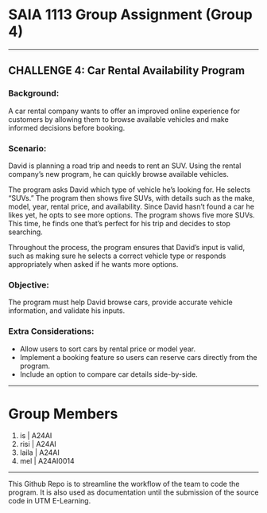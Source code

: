 # SAIA 1113 Group Assignment (Group 4)

---

## CHALLENGE 4: Car Rental Availability Program

### Background:

A car rental company wants to offer an improved online experience for  customers by allowing them to browse available vehicles and make informed decisions
before booking.

### Scenario:

David is planning a road trip and needs to rent an SUV. Using the rental
company’s new program, he can quickly browse available vehicles.

The program asks David which type of vehicle he’s looking for. He selects “SUVs.” The
program then shows five SUVs, with details such as the make, model, year, rental price,
and availability. Since David hasn’t found a car he likes yet, he opts to see more options.
The program shows five more SUVs. This time, he finds one that’s perfect for his trip and
decides to stop searching.

Throughout the process, the program ensures that David’s input is valid, such as making
sure he selects a correct vehicle type or responds appropriately when asked if he wants
more options.

### Objective:

The program must help David browse cars, provide accurate vehicle
information, and validate his inputs.

### Extra Considerations:

* Allow users to sort cars by rental price or model year. 
* Implement a booking feature so users can reserve cars directly from the program. 
* Include an option to compare car details side-by-side.

---
# Group Members

1. is | A24AI
2. risi | A24AI
3. laila | A24AI
4. mel | A24AI0014

---

This Github Repo is to streamline the workflow of the team to code the program.
It is also used as documentation until the submission of the source code in UTM E-Learning.
